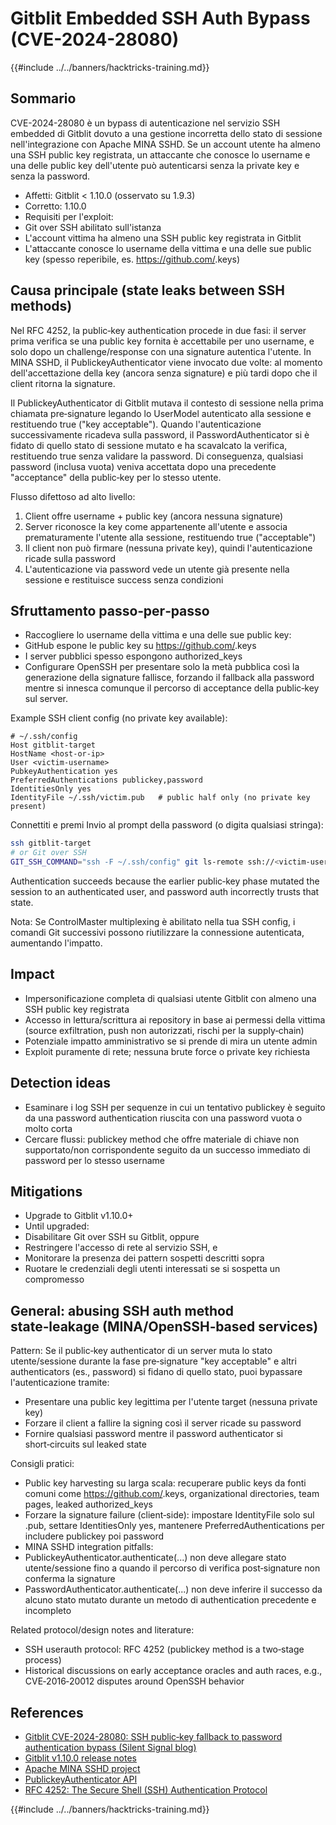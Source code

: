 # Gitblit Embedded SSH Auth Bypass (CVE-2024-28080)

{{#include ../../banners/hacktricks-training.md}}

## Sommario

CVE-2024-28080 è un bypass di autenticazione nel servizio SSH embedded di Gitblit dovuto a una gestione incorretta dello stato di sessione nell'integrazione con Apache MINA SSHD. Se un account utente ha almeno una SSH public key registrata, un attaccante che conosce lo username e una delle public key dell'utente può autenticarsi senza la private key e senza la password.

- Affetti: Gitblit < 1.10.0 (osservato su 1.9.3)
- Corretto: 1.10.0
- Requisiti per l'exploit:
- Git over SSH abilitato sull'istanza
- L'account vittima ha almeno una SSH public key registrata in Gitblit
- L'attaccante conosce lo username della vittima e una delle sue public key (spesso reperibile, es. https://github.com/<username>.keys)

## Causa principale (state leaks between SSH methods)

Nel RFC 4252, la public‑key authentication procede in due fasi: il server prima verifica se una public key fornita è accettabile per uno username, e solo dopo un challenge/response con una signature autentica l'utente. In MINA SSHD, il PublickeyAuthenticator viene invocato due volte: al momento dell'accettazione della key (ancora senza signature) e più tardi dopo che il client ritorna la signature.

Il PublickeyAuthenticator di Gitblit mutava il contesto di sessione nella prima chiamata pre‑signature legando lo UserModel autenticato alla sessione e restituendo true ("key acceptable"). Quando l'autenticazione successivamente ricadeva sulla password, il PasswordAuthenticator si è fidato di quello stato di sessione mutato e ha scavalcato la verifica, restituendo true senza validare la password. Di conseguenza, qualsiasi password (inclusa vuota) veniva accettata dopo una precedente "acceptance" della public‑key per lo stesso utente.

Flusso difettoso ad alto livello:

1) Client offre username + public key (ancora nessuna signature)
2) Server riconosce la key come appartenente all'utente e associa prematuramente l'utente alla sessione, restituendo true ("acceptable")
3) Il client non può firmare (nessuna private key), quindi l'autenticazione ricade sulla password
4) L'autenticazione via password vede un utente già presente nella sessione e restituisce success senza condizioni

## Sfruttamento passo‑per‑passo

- Raccogliere lo username della vittima e una delle sue public key:
- GitHub espone le public key su https://github.com/<username>.keys
- I server pubblici spesso espongono authorized_keys
- Configurare OpenSSH per presentare solo la metà pubblica così la generazione della signature fallisce, forzando il fallback alla password mentre si innesca comunque il percorso di acceptance della public‑key sul server.

Example SSH client config (no private key available):
```sshconfig
# ~/.ssh/config
Host gitblit-target
HostName <host-or-ip>
User <victim-username>
PubkeyAuthentication yes
PreferredAuthentications publickey,password
IdentitiesOnly yes
IdentityFile ~/.ssh/victim.pub   # public half only (no private key present)
```
Connettiti e premi Invio al prompt della password (o digita qualsiasi stringa):
```bash
ssh gitblit-target
# or Git over SSH
GIT_SSH_COMMAND="ssh -F ~/.ssh/config" git ls-remote ssh://<victim-username>@<host>/<repo.git>
```
Authentication succeeds because the earlier public‑key phase mutated the session to an authenticated user, and password auth incorrectly trusts that state.

Nota: Se ControlMaster multiplexing è abilitato nella tua SSH config, i comandi Git successivi possono riutilizzare la connessione autenticata, aumentando l'impatto.

## Impact

- Impersonificazione completa di qualsiasi utente Gitblit con almeno una SSH public key registrata
- Accesso in lettura/scrittura ai repository in base ai permessi della vittima (source exfiltration, push non autorizzati, rischi per la supply‑chain)
- Potenziale impatto amministrativo se si prende di mira un utente admin
- Exploit puramente di rete; nessuna brute force o private key richiesta

## Detection ideas

- Esaminare i log SSH per sequenze in cui un tentativo publickey è seguito da una password authentication riuscita con una password vuota o molto corta
- Cercare flussi: publickey method che offre materiale di chiave non supportato/non corrispondente seguito da un successo immediato di password per lo stesso username

## Mitigations

- Upgrade to Gitblit v1.10.0+
- Until upgraded:
- Disabilitare Git over SSH su Gitblit, oppure
- Restringere l'accesso di rete al servizio SSH, e
- Monitorare la presenza dei pattern sospetti descritti sopra
- Ruotare le credenziali degli utenti interessati se si sospetta un compromesso

## General: abusing SSH auth method state‑leakage (MINA/OpenSSH‑based services)

Pattern: Se il public‑key authenticator di un server muta lo stato utente/sessione durante la fase pre‑signature "key acceptable" e altri authenticators (es., password) si fidano di quello stato, puoi bypassare l'autenticazione tramite:

- Presentare una public key legittima per l'utente target (nessuna private key)
- Forzare il client a fallire la signing così il server ricade su password
- Fornire qualsiasi password mentre il password authenticator si short‑circuits sul leaked state

Consigli pratici:

- Public key harvesting su larga scala: recuperare public keys da fonti comuni come https://github.com/<username>.keys, organizational directories, team pages, leaked authorized_keys
- Forzare la signature failure (client‑side): impostare IdentityFile solo sul .pub, settare IdentitiesOnly yes, mantenere PreferredAuthentications per includere publickey poi password
- MINA SSHD integration pitfalls:
- PublickeyAuthenticator.authenticate(...) non deve allegare stato utente/sessione fino a quando il percorso di verifica post‑signature non conferma la signature
- PasswordAuthenticator.authenticate(...) non deve inferire il successo da alcuno stato mutato durante un metodo di authentication precedente e incompleto

Related protocol/design notes and literature:
- SSH userauth protocol: RFC 4252 (publickey method is a two‑stage process)
- Historical discussions on early acceptance oracles and auth races, e.g., CVE‑2016‑20012 disputes around OpenSSH behavior

## References

- [Gitblit CVE-2024-28080: SSH public‑key fallback to password authentication bypass (Silent Signal blog)](https://blog.silentsignal.eu/2025/06/14/gitblit-cve-CVE-2024-28080/)
- [Gitblit v1.10.0 release notes](https://github.com/gitblit-org/gitblit/releases/tag/v1.10.0)
- [Apache MINA SSHD project](https://mina.apache.org/sshd-project/)
- [PublickeyAuthenticator API](https://svn.apache.org/repos/infra/websites/production/mina/content/sshd-project/apidocs/org/apache/sshd/server/auth/pubkey/PublickeyAuthenticator.html)
- [RFC 4252: The Secure Shell (SSH) Authentication Protocol](https://datatracker.ietf.org/doc/html/rfc4252)


{{#include ../../banners/hacktricks-training.md}}
